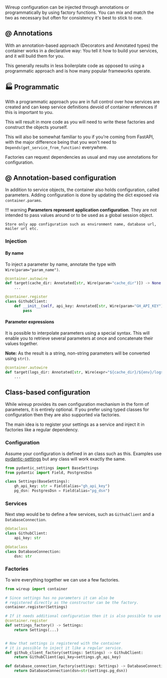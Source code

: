 Wireup configuration can be injected through annotations or programmatically by using factory functions.
You can mix and match the two as necessary but often for consistency it's best to stick to one.

## @ Annotations

With an annotation-based approach (Decorators and Annotated types) the container works in a declarative way: 
You tell it how to build your services, and it will build them for you.

This generally results in less boilerplate code as opposed to using a programmatic approach 
and is how many popular frameworks operate.


## 🏭 Programmatic

With a programmatic approach you are in full control over how services are created and can keep service definitions
devoid of container references if this is important to you. 

This will result in more code as you will need to write these factories and construct the objects yourself.

This will also be somewhat familiar to you if you're coming from FastAPI, with the major difference
being that you won't need to `Depends(get_service_from_function)` everywhere.

Factories can request dependencies as usual and may use annotations for configuration.

## @ Annotation-based configuration
In addition to service objects, the container also holds configuration, called parameters.
Adding configuration is done by updating the dict exposed via `container.params`.

!!! warning
    **Parameters represent application configuration**. 
    They are not intended to pass values around or to be used as a global session object.

    Store only app configuration such as environment name, database url, mailer url etc.

### Injection

#### By name

To inject a parameter by name, annotate the type with `Wire(param="param_name")`.

```python
@container.autowire
def target(cache_dir: Annotated[str, Wire(param="cache_dir")]) -> None:
    ...
```

```python
@container.register
class GithubClient:
    def __init__(self, api_key: Annotated[str, Wire(param="GH_API_KEY")]) -> None:
        pass
```

#### Parameter expressions

It is possible to interpolate parameters using a special syntax. This will enable you to retrieve several parameters at once and concatenate their values together.

**Note:** As the result is a string, non-string parameters will be converted using `str()`.

```python
@container.autowire
def target(logs_dir: Annotated[str, Wire(expr="${cache_dir}/${env}/logs")]) -> None:
    ...
```

## Class-based configuration

While wireup provides its own configuration mechanism in the form of parameters, it is entirely optional. 
If you prefer using typed classes for configuration then they are also supported via factories.

The main idea is to register your settings as a service and inject it in factories like a regular dependency.

### Configuration

Assume your configuration is defined in an class such as this.
Examples use [pydantic-settings](https://docs.pydantic.dev/latest/concepts/pydantic_settings) but any class will work exactly the same.



```python title="settings.py"
from pydantic_settings import BaseSettings
from pydantic import Field, PostgresDsn

class Settings(BaseSettings):
    gh_api_key: str = Field(alias="gh_api_key")  
    pg_dsn: PostgresDsn = Field(alias="pg_dsn")  
```

### Services
Next step would be to define a few services, such as `GithubClient` and a `DatabaseConnection`.

```python title="services/github_client.py"
@dataclass
class GithubClient:
    api_key: str

```

```python title="services/db.py"
@dataclass
class DatabaseConnection:
    dsn: str
```

### Factories

To wire everything together we can use a few factories.

```python title="factories.py"
from wireup import container

# Since settings has no parameters it can also be 
# registered directly as the constructor can be the factory.
container.register(Settings)

# If it needs additional configuration then it is also possible to use a regular factory.
@container.register
def settings_factory() -> Settings:
    return Settings(...)


# Now that settings is registered with the container 
# it is possible to inject it like a regular service.
def github_client_factory(settings: Settings) -> GithubClient:
    return GithubClient(api_key=settings.gh_api_key)

def database_connection_factory(settings: Settings) -> DatabaseConnection:
    return DatabaseConnection(dsn=str(settings.pg_dsn))
```




